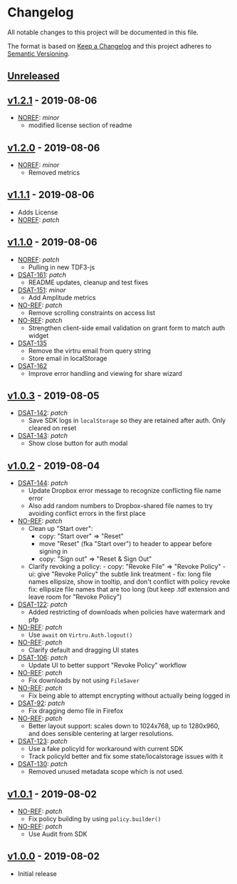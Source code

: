 # Changelog

All notable changes to this project will be documented in this file.

The format is based on [Keep a Changelog](http://keepachangelog.com/en/1.0.0/)
and this project adheres to [Semantic Versioning](http://semver.org/spec/v2.0.0.html).

## [Unreleased](https://github.com/virtru/protect-and-track/compare/master...HEAD)
## [v1.2.1](https://github.com/virtru/protect-and-track/compare/v1.1.0...v1.1.1) - 2019-08-06
- [NOREF](https://github.com/virtru/protect-and-track/pull/119): _minor_
  - modified license section of readme
## [v1.2.0](https://github.com/virtru/protect-and-track/compare/v1.1.0...v1.1.1) - 2019-08-06
- [NOREF](https://github.com/virtru/protect-and-track/pull/118): _minor_
  - Removed metrics

## [v1.1.1](https://github.com/virtru/protect-and-track/compare/v1.1.0...v1.1.1) - 2019-08-06

- Adds License
- [NOREF](https://github.com/virtru/protect-and-track/pull/117): _patch_

## [v1.1.0](https://github.com/virtru/protect-and-track/compare/v1.0.3...v1.1.0) - 2019-08-06

- [NOREF](https://github.com/virtru/protect-and-track/pull/117): _patch_
  - Pulling in new TDF3-js
- [DSAT-161](https://github.com/virtru/protect-and-track/pull/116): _patch_
  - README updates, cleanup and test fixes
- [DSAT-151](https://github.com/virtru/protect-and-track/pull/107): _minor_
  - Add Amplitude metrics
- [NO-REF](https://github.com/virtru/protect-and-track/pull/111): _patch_
  - Remove scrolling constraints on access list
- [NO-REF](https://github.com/virtru/protect-and-track/pull/114): _patch_
  - Strengthen client-side email validation on grant form to match auth widget
- [DSAT-135](https://github.com/virtru/protect-and-track/pull/113)
  - Remove the virtru email from query string
  - Store email in localStorage
- [DSAT-162](https://github.com/virtru/protect-and-track/pull/115)
  - Improve error handling and viewing for share wizard

## [v1.0.3](https://github.com/virtru/protect-and-track/compare/v1.0.2...v1.0.3) - 2019-08-05

- [DSAT-142](https://github.com/virtru/protect-and-track/pull/109): _patch_
  - Save SDK logs in `localStorage` so they are retained after auth. Only cleared on reset
- [DSAT-143](https://github.com/virtru/protect-and-track/pull/110): _patch_
  - Show close button for auth modal

## [v1.0.2](https://github.com/virtru/protect-and-track/compare/v1.0.1...v1.0.2) - 2019-08-04

- [DSAT-144](https://github.com/virtru/protect-and-track/pull/104): _patch_
  - Update Dropbox error message to recognize conflicting file name error
  - Also add random numbers to Dropbox-shared file names to try avoiding conflict errors in the first place
- [NO-REF](https://github.com/virtru/protect-and-track/pull/94): _patch_
  - Clean up "Start over":
    - copy: "Start over" => "Reset"
    - move "Reset" (fka "Start over") to header to appear before signing in
    - copy: "Sign out" => "Reset & Sign Out"
  - Clarify revoking a policy: - copy: "Revoke File" => "Revoke Policy" - ui: give "Revoke Policy" the subtle link treatment - fix: long file names ellipsize, show in tooltip, and don't conflict with policy revoke
    fix: ellipsize file names that are too long (but keep .tdf extension and leave room for "Revoke Policy")
- [DSAT-122](https://github.com/virtru/protect-and-track/pull/85): _patch_
  - Added restricting of downloads when policies have watermark and pfp
- [NO-REF](https://github.com/virtru/protect-and-track/pull/105): _patch_
  - Use `await` on `Virtru.Auth.logout()`
- [NO-REF](https://github.com/virtru/protect-and-track/pull/86): _patch_
  - Clarify default and dragging UI states
- [DSAT-106](https://github.com/virtru/protect-and-track/pull/78): _patch_
  - Update UI to better support "Revoke Policy" workflow
- [NO-REF](https://github.com/virtru/protect-and-track/pull/81): _patch_
  - Fix downloads by not using `FileSaver`
- [NO-REF](https://github.com/virtru/protect-and-track/pull/80): _patch_
  - Fix being able to attempt encrypting without actually being logged in
- [DSAT-92](https://github.com/virtru/protect-and-track/pull/88): _patch_
  - Fix dragging demo file in Firefox
- [NO-REF](https://github.com/virtru/protect-and-track/pull/79): _patch_
  - Better layout support: scales down to 1024x768, up to 1280x960, and does sensible centering at larger resolutions.
- [DSAT-123](https://github.com/virtru/protect-and-track/pull/91): _patch_
  - Use a fake policyId for workaround with current SDK
  - Track policyId better and fix some state/localstorage issues with it
- [DSAT-130](https://github.com/virtru/protect-and-track/pull/99): _patch_
  - Removed unused metadata scope which is not used.

## [v1.0.1](https://github.com/virtru/protect-and-track/compare/v1.0.0...v1.0.1) - 2019-08-02

- [NO-REF](https://github.com/virtru/protect-and-track/pull/77): _patch_
  - Fix policy building by using `policy.builder()`
- [NO-REF](https://github.com/virtru/protect-and-track/pull/75): _patch_
  - Use Audit from SDK

## [v1.0.0](https://github.com/virtru/protect-and-track/compare/v0.1.2...v1.0.0) - 2019-08-02

- Initial release
